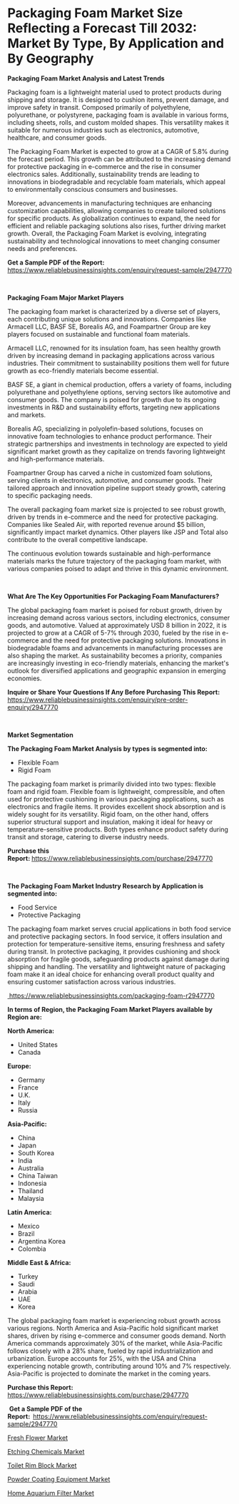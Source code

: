 <p><h1>Packaging Foam Market Size Reflecting a Forecast Till 2032: Market By Type, By Application and By Geography</h1></p><p><strong>Packaging Foam Market Analysis and Latest Trends</strong></p>
<p><p>Packaging foam is a lightweight material used to protect products during shipping and storage. It is designed to cushion items, prevent damage, and improve safety in transit. Composed primarily of polyethylene, polyurethane, or polystyrene, packaging foam is available in various forms, including sheets, rolls, and custom molded shapes. This versatility makes it suitable for numerous industries such as electronics, automotive, healthcare, and consumer goods.</p><p>The Packaging Foam Market is expected to grow at a CAGR of 5.8% during the forecast period. This growth can be attributed to the increasing demand for protective packaging in e-commerce and the rise in consumer electronics sales. Additionally, sustainability trends are leading to innovations in biodegradable and recyclable foam materials, which appeal to environmentally conscious consumers and businesses.</p><p>Moreover, advancements in manufacturing techniques are enhancing customization capabilities, allowing companies to create tailored solutions for specific products. As globalization continues to expand, the need for efficient and reliable packaging solutions also rises, further driving market growth. Overall, the Packaging Foam Market is evolving, integrating sustainability and technological innovations to meet changing consumer needs and preferences.</p></p>
<p><strong>Get a Sample PDF of the Report:&nbsp;</strong> <a href="https://www.reliablebusinessinsights.com/enquiry/request-sample/2947770?utm_campaign=97&utm_medium=2&utm_source=Github&utm_content=ia&utm_term=12032025&utm_id=packaging-foam">https://www.reliablebusinessinsights.com/enquiry/request-sample/2947770</a></p>
<p>&nbsp;</p>
<p><strong>Packaging Foam Major Market Players</strong></p>
<p><p>The packaging foam market is characterized by a diverse set of players, each contributing unique solutions and innovations. Companies like Armacell LLC, BASF SE, Borealis AG, and Foampartner Group are key players focused on sustainable and functional foam materials.</p><p>Armacell LLC, renowned for its insulation foam, has seen healthy growth driven by increasing demand in packaging applications across various industries. Their commitment to sustainability positions them well for future growth as eco-friendly materials become essential.</p><p>BASF SE, a giant in chemical production, offers a variety of foams, including polyurethane and polyethylene options, serving sectors like automotive and consumer goods. The company is poised for growth due to its ongoing investments in R&D and sustainability efforts, targeting new applications and markets.</p><p>Borealis AG, specializing in polyolefin-based solutions, focuses on innovative foam technologies to enhance product performance. Their strategic partnerships and investments in technology are expected to yield significant market growth as they capitalize on trends favoring lightweight and high-performance materials.</p><p>Foampartner Group has carved a niche in customized foam solutions, serving clients in electronics, automotive, and consumer goods. Their tailored approach and innovation pipeline support steady growth, catering to specific packaging needs.</p><p>The overall packaging foam market size is projected to see robust growth, driven by trends in e-commerce and the need for protective packaging. Companies like Sealed Air, with reported revenue around $5 billion, significantly impact market dynamics. Other players like JSP and Total also contribute to the overall competitive landscape. </p><p>The continuous evolution towards sustainable and high-performance materials marks the future trajectory of the packaging foam market, with various companies poised to adapt and thrive in this dynamic environment.</p></p>
<p>&nbsp;</p>
<p><strong>What Are The Key Opportunities For Packaging Foam Manufacturers?</strong></p>
<p><p>The global packaging foam market is poised for robust growth, driven by increasing demand across various sectors, including electronics, consumer goods, and automotive. Valued at approximately USD 8 billion in 2022, it is projected to grow at a CAGR of 5-7% through 2030, fueled by the rise in e-commerce and the need for protective packaging solutions. Innovations in biodegradable foams and advancements in manufacturing processes are also shaping the market. As sustainability becomes a priority, companies are increasingly investing in eco-friendly materials, enhancing the market's outlook for diversified applications and geographic expansion in emerging economies.</p></p>
<p><strong>Inquire or Share Your Questions If Any Before Purchasing This Report:</strong> <a href="https://www.reliablebusinessinsights.com/enquiry/pre-order-enquiry/2947770?utm_campaign=97&utm_medium=2&utm_source=Github&utm_content=ia&utm_term=12032025&utm_id=packaging-foam">https://www.reliablebusinessinsights.com/enquiry/pre-order-enquiry/2947770</a></p>
<p>&nbsp;</p>
<p><strong>Market Segmentation</strong></p>
<p><strong>The Packaging Foam Market Analysis by types is segmented into:</strong></p>
<p><ul><li>Flexible Foam</li><li>Rigid Foam</li></ul></p>
<p><p>The packaging foam market is primarily divided into two types: flexible foam and rigid foam. Flexible foam is lightweight, compressible, and often used for protective cushioning in various packaging applications, such as electronics and fragile items. It provides excellent shock absorption and is widely sought for its versatility. Rigid foam, on the other hand, offers superior structural support and insulation, making it ideal for heavy or temperature-sensitive products. Both types enhance product safety during transit and storage, catering to diverse industry needs.</p></p>
<p><strong>Purchase this Report:&nbsp;</strong><a href="https://www.reliablebusinessinsights.com/purchase/2947770?utm_campaign=97&utm_medium=2&utm_source=Github&utm_content=ia&utm_term=12032025&utm_id=packaging-foam">https://www.reliablebusinessinsights.com/purchase/2947770</a></p>
<p>&nbsp;</p>
<p><strong>The Packaging Foam Market Industry Research by Application is segmented into:</strong></p>
<p><ul><li>Food Service</li><li>Protective Packaging</li></ul></p>
<p><p>The packaging foam market serves crucial applications in both food service and protective packaging sectors. In food service, it offers insulation and protection for temperature-sensitive items, ensuring freshness and safety during transit. In protective packaging, it provides cushioning and shock absorption for fragile goods, safeguarding products against damage during shipping and handling. The versatility and lightweight nature of packaging foam make it an ideal choice for enhancing overall product quality and ensuring customer satisfaction across various industries.</p></p>
<p><a href="https://www.reliablebusinessinsights.com/packaging-foam-r2947770?utm_campaign=97&utm_medium=2&utm_source=Github&utm_content=ia&utm_term=12032025&utm_id=packaging-foam">&nbsp;https://www.reliablebusinessinsights.com/packaging-foam-r2947770</a></p>
<p><strong>In terms of Region, the Packaging Foam Market Players available by Region are:</strong></p>
<p>
    <p> <strong> North America: </strong>
        <ul>
            <li>United States</li>
            <li>Canada</li>
        </ul>
        </p> 
    <p> <strong> Europe: </strong>
        <ul>
            <li>Germany</li>
            <li>France</li>
            <li>U.K.</li>
            <li>Italy</li>
            <li>Russia</li>
        </ul>
        </p> 
    <p> <strong> Asia-Pacific: </strong>
        <ul>
            <li>China</li>
            <li>Japan</li>
            <li>South Korea</li>
            <li>India</li>
            <li>Australia</li>
            <li>China Taiwan</li>
            <li>Indonesia</li>
            <li>Thailand</li>
            <li>Malaysia</li>
        </ul>
        </p> 
    <p> <strong> Latin America: </strong>
        <ul>
            <li>Mexico</li>
            <li>Brazil</li>
            <li>Argentina Korea</li>
            <li>Colombia</li>
        </ul>
        </p> 
    <p> <strong> Middle East & Africa: </strong>
        <ul>
            <li>Turkey</li>
            <li>Saudi</li>
            <li>Arabia</li>
            <li>UAE</li>
            <li>Korea</li>
        </ul>
    </p>
    </p>
<p><p>The global packaging foam market is experiencing robust growth across various regions. North America and Asia-Pacific hold significant market shares, driven by rising e-commerce and consumer goods demand. North America commands approximately 30% of the market, while Asia-Pacific follows closely with a 28% share, fueled by rapid industrialization and urbanization. Europe accounts for 25%, with the USA and China experiencing notable growth, contributing around 10% and 7% respectively. Asia-Pacific is projected to dominate the market in the coming years.</p></p>
<p><strong>Purchase this Report: </strong><a href="https://www.reliablebusinessinsights.com/purchase/2947770?utm_campaign=97&utm_medium=2&utm_source=Github&utm_content=ia&utm_term=12032025&utm_id=packaging-foam">https://www.reliablebusinessinsights.com/purchase/2947770</a></p>
<p>&nbsp;<strong>Get a Sample PDF of the Report:&nbsp;&nbsp;</strong><a href="https://www.reliablebusinessinsights.com/enquiry/request-sample/2947770?utm_campaign=97&utm_medium=2&utm_source=Github&utm_content=ia&utm_term=12032025&utm_id=packaging-foam">https://www.reliablebusinessinsights.com/enquiry/request-sample/2947770</a></p>
<p><strong></strong></p>
<p><p><a href="https://github.com/siertnamba7u/Market-Research-Report-List-1/blob/main/fresh-flower-market.md?utm_campaign=97&utm_medium=2&utm_source=Github&utm_content=ia&utm_term=12032025&utm_id=packaging-foam">Fresh Flower Market</a></p><p><a href="https://github.com/pilukypalis/Market-Research-Report-List-1/blob/main/etching-chemicals-market.md?utm_campaign=97&utm_medium=2&utm_source=Github&utm_content=ia&utm_term=12032025&utm_id=packaging-foam">Etching Chemicals Market</a></p><p><a href="https://github.com/zakkistuey/Market-Research-Report-List-1/blob/main/toilet-rim-block-market.md?utm_campaign=97&utm_medium=2&utm_source=Github&utm_content=ia&utm_term=12032025&utm_id=packaging-foam">Toilet Rim Block Market</a></p><p><a href="https://github.com/moratronak3q/Market-Research-Report-List-1/blob/main/powder-coating-equipment-market.md?utm_campaign=97&utm_medium=2&utm_source=Github&utm_content=ia&utm_term=12032025&utm_id=packaging-foam">Powder Coating Equipment Market</a></p><p><a href="https://github.com/jugutstam/Market-Research-Report-List-1/blob/main/home-aquarium-filter-market.md?utm_campaign=97&utm_medium=2&utm_source=Github&utm_content=ia&utm_term=12032025&utm_id=packaging-foam">Home Aquarium Filter Market</a></p></p>
